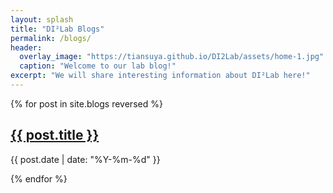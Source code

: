 ```yaml
---
layout: splash
title: "DI²Lab Blogs"
permalink: /blogs/
header:
  overlay_image: "https://tiansuya.github.io/DI2Lab/assets/home-1.jpg"  # 可以使用实验室相关的头图
  caption: "Welcome to our lab blog!"
excerpt: "We will share interesting information about DI²Lab here!"
---
```


{% for post in site.blogs reversed %}
  <h2><a href="{{ post.url }}">{{ post.title }}</a></h2>
  <p>{{ post.date | date: "%Y-%m-%d" }}</p>
{% endfor %}